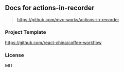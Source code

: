 
Docs for actions-in-recorder
----

> https://github.com/mvc-works/actions-in-recorder

### Project Template

https://github.com/react-china/coffee-workflow

### License

MIT
